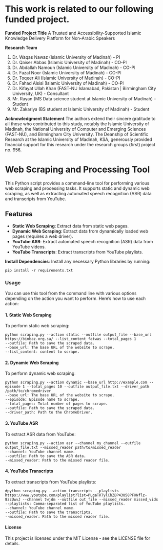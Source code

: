 # This work is related to our following funded project.

**Funded Project Title** 
A Trusted and Accessibility-Supported Islamic Knowledge Delivery Platform for Non-Arabic Speakers

**Research Team**
1.	Dr. Waqas Nawaz (Islamic University of Madinah) - PI
2.	Dr. Qaiser Abbas (Islamic University of Madinah) - CO-PI
3.	Dr. Abdallah Namoun (Islamic University of Madinah) - CO-PI
4.	Dr. Fazal Noor (Islamic University of Madinah) - CO-PI
5.	Dr. Toqeer Ali (Islamic University of Madinah) - CO-PI
6.	Dr. Fahad Alsisi (Islamic University of Madinah) - CO-PI
7.	Dr. Kifayat Ullah Khan (FAST-NU Islamabad, Pakistan | Birmingham City University, UK) - Consultant
8.	Mr. Rayan (MS Data science student at Islamic University of Madinah) – Student
9.	Mr. Zakariya (BS student at Islamic University of Madinah) - Student

**Acknowledgment Statement**
The authors extend their sincere gratitude to all those who contributed to this study, notably the Islamic University of Madinah, the National University of Computer and Emerging Sciences (FAST-NU), and Birmingham City University. The Deanship of Scientific Research at the Islamic University of Madinah, KSA, generously provided financial support for this research under the research groups (first) project no. 956.


# Web Scraping and Processing Tool

This Python script provides a command-line tool for performing various web scraping and processing tasks. It supports static and dynamic web scraping, as well as extracting automated speech recognition (ASR) data and transcripts from YouTube.

## Features

- **Static Web Scraping**: Extract data from static web pages.
- **Dynamic Web Scraping**: Extract data from dynamically loaded web pages (requires a web driver).
- **YouTube ASR**: Extract automated speech recognition (ASR) data from YouTube videos.
- **YouTube Transcripts**: Extract transcripts from YouTube playlists.

**Install Dependencies**: Install any necessary Python libraries by running:
   ```
   pip install -r requirements.txt
   ```

### Usage

You can use this tool from the command line with various options depending on the action you want to perform. Here’s how to use each action:

#### 1. Static Web Scraping

To perform static web scraping:

```
python scraping.py --action static --outfile output_file --base_url https://binbaz.org.sa/ --list_content fatwas --total_pages 1
--outfile: Path to save the scraped data.
--base_url: The base URL of the website to scrape.
--list_content: content to scrape.
```
#### 2. Dynamic Web Scraping
To perform dynamic web scraping:

```
python scraping.py --action dynamic --base_url http://example.com --episode 1 --total_pages 10 --outfile output_file.txt --driver_path /path/to/chromedriver
--base_url: The base URL of the website to scrape.
--episode: Episode name to scrape.
--total_pages: Total number of pages to scrape.
--outfile: Path to save the scraped data.
--driver_path: Path to the ChromeDriver.
```
#### 3. YouTube ASR
To extract ASR data from YouTube:
```
python scraping.py --action asr --channel my_channel --outfile output_file.txt --missed_reader path/to/missed_reader
--channel: YouTube channel name.
--outfile: Path to save the ASR data.
--missed_reader: Path to the missed reader file.
```

#### 4. YouTube Transcripts
To extract transcripts from YouTube playlists:

```
#python scraping.py --action transcripts --playlists https://www.youtube.com/playlist?list=PLgaTRTylCbZDP43U58PFXNflz-8zzUwvJ --channel twjdm --outfile out_file --missed_reader missed_vids
--playlists: Comma-separated list of YouTube playlists.
--channel: YouTube channel name.
--outfile: Path to save the transcripts.
--missed_reader: Path to the missed reader file.
```
#### License
This project is licensed under the MIT License - see the LICENSE file for details.
